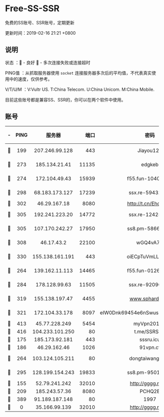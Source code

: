 # Free-SS-SSR

免费的SS账号、SSR账号，定期更新

更新时间：2019-02-16 21:21 +0800

## 说明

状态     ：🙂 - 良好 🙁 - 多次连接失败或连接超时

PING值   ：从抓取服务器使用 `socket` 连接服务器多次后的平均值，不代表真实使用中的速度，仅供参考。

V/T/U/M  ：V:Vultr US. T:China Telecom. U:China Unicom. M:China Mobile.

目前这些账号都是兼容SS、SSR的，你可以在两个软件中使用。

## 账号

|-|PING|服务器|端口|密码|加密方式|区域|V/T/U/M|
|:----:|:----:|:-----:|-----:|:----:|:----:|:----:|:----:|
|🙂|199|207.246.99.128|443|Jiayou123|aes-256-cfb|US|6↑/10↑/10↑/10↑|
|🙂|273|185.134.21.41|11135|edgkeb|aes-256-cfb|GB|10↑/10↑/10↑/10↑|
|🙂|274|172.104.49.43|15939|f55.fun-10405819|aes-256-cfb|SG|10↑/10↑/10↑/10↑|
|🙂|298|68.183.173.127|17239|ssx.re-59432105|aes-256-cfb|US|10↑/10↑/10↑/10↑|
|🙂|302|46.29.167.18|8080|http://t.cn/EhdmTxe|rc4-md5|RU|10↑/10↑/9↑/10↑|
|🙂|305|192.241.223.20|14772|ssx.re-12425858|aes-256-cfb|US|10↑/10↑/10↑/10↑|
|🙂|305|107.170.242.27|17950|ss8.pm-58663343|aes-256-cfb|US|10↑/10↑/10↑/10↑|
|🙂|308|46.17.43.2|22100|wGQ4vA7D|aes-256-gcm|RU|4↑/10↑/10↑/10↑|
|🙂|330|155.138.161.191|443|oiECpTuVmLLxk4Ts|aes-256-cfb|US|10↑/10↑/10↑/10↑|
|🙂|264|139.162.11.113|14465|f55.fun-01264848|aes-256-cfb|SG|10↑/10↑/10↑/10↑|
|🙂|284|178.128.99.63|11505|ssx.re-92096212|aes-256-cfb|SG|10↑/10↑/10↑/10↑|
|🙂|319|155.138.197.47|4455|www.sphard.com|aes-256-cfb|US|8↑/8↑/8↑/8↑|
|🙂|321|172.104.33.178|8097|eIW0Dnk69454e6nSwuspv9DmS201tQ0D|aes-256-cfb|SG|10↑/10↑/10↑/10↑|
|🙂|413|45.77.228.249|5454|myVpn2019[]|rc4-md5|GB|10↑/10↑/10↑/10↑|
|🙂|416|104.233.101.250|80|t.me/SSRSUB|rc4-md5|CA|10↑/10↑/10↑/10↑|
|🙂|175|185.173.92.181|443|sssru.icu|rc4-md5|RU|10↑/10↑/9↑/10↑|
|🙂|186|46.29.162.46|1026|91vpn.cf|rc4-md5|RU|9↓/10↑/10↑/10↑|
|🙂|264|103.124.105.211|80|dongtaiwang.com|aes-256-cfb|US|9↓/10↑/10↑/10↑|
|🙂|295|128.199.154.243|19833|ss8.pm-95011956|aes-256-cfb|SG|10↑/10↑/10↑/10↑|
|🙁|155|52.79.241.242|32010|http://gggg.rocks|chacha20|KR|10↑/10↑/10↑/9↑|
|🙁|209|185.243.57.36|8080|PCHQ2E|rc4-md5|US|10↑/10↑/10↑/10↑|
|🙁|389|91.189.187.148|80|1997|chacha20|US|9↑/9↑/9↑/9↑|
|🙁|0|35.166.99.139|32010|http://gggg.rocks|chacha20|US|9↑/9↑/9↑/9↑|
